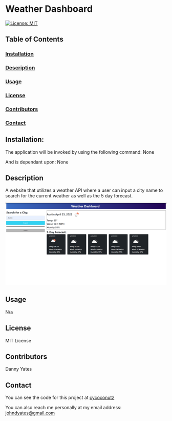 # Weather Dashboard

[![License: MIT](https://img.shields.io/badge/License-MIT-yellow.svg)](https://opensource.org/licenses/MIT)

## Table of Contents

### [Installation](#installation)

### [Description](#description)

### [Usage](#usage)

### [License](#license)

### [Contributors](#contributors)

### [Contact](#contact)



## Installation:
The application will be invoked by using the following command:
None


And is dependant upon:
None


## Description
A website that utilizes a weather API where a user can input a city name to search for the current weather as well as the 5 day forecast.

<img src="./Assets/my-demo.png" alt="">

## Usage
N/a


## License
MIT License


## Contributors
Danny Yates


## Contact


You can see the code for this project at [cycoconutz](www.github.com/cycoconutz)

You can also reach me personally at my email address: [johndyates@gmail.com](mailto:johndyates@gmail.com)
